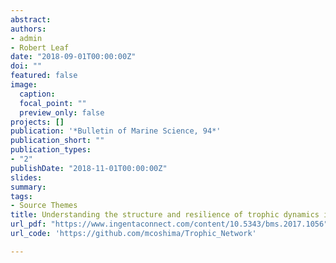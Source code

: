 ```yaml
---
abstract:
authors:
- admin
- Robert Leaf
date: "2018-09-01T00:00:00Z"
doi: ""
featured: false
image:
  caption: 
  focal_point: ""
  preview_only: false
projects: []
publication: '*Bulletin of Marine Science, 94*'
publication_short: ""
publication_types:
- "2"
publishDate: "2018-11-01T00:00:00Z"
slides: 
summary: 
tags: 
- Source Themes
title: Understanding the structure and resilience of trophic dynamics in the northern Gulf of Mexico using network analysis
url_pdf: "https://www.ingentaconnect.com/content/10.5343/bms.2017.1056"
url_code: 'https://github.com/mcoshima/Trophic_Network'

---
```


